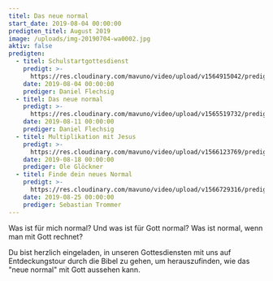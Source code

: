 ```yaml
---
titel: Das neue normal
start_date: 2019-08-04 00:00:00
predigten_titel: August 2019
image: /uploads/img-20190704-wa0002.jpg
aktiv: false
predigten:
  - titel: Schulstartgottesdienst
    predigt: >-
      https://res.cloudinary.com/mavuno/video/upload/v1564915042/predigten/Das%20neue%20normal/20190804_Predigt_Flechsig_Das_neue_normal_01.mp3
    date: 2019-08-04 00:00:00
    prediger: Daniel Flechsig
  - titel: Das neue normal
    predigt: >-
      https://res.cloudinary.com/mavuno/video/upload/v1565519732/predigten/Das%20neue%20normal/20190811_Predigt_Flechsig_Das_neue_normal_01.mp3
    date: 2019-08-11 00:00:00
    prediger: Daniel Flechsig
  - titel: Multiplikation mit Jesus
    predigt: >-
      https://res.cloudinary.com/mavuno/video/upload/v1566123769/predigten/Das%20neue%20normal/20190818_Predigt_Gloeckner_Das_neue_normal_02.mp3
    date: 2019-08-18 00:00:00
    prediger: Ole Glöckner
  - titel: Finde dein neues Normal
    predigt: >-
      https://res.cloudinary.com/mavuno/video/upload/v1566729316/predigten/Das%20neue%20normal/20180825_Predigt_Trommer_Das_neue_normal_03.mp3
    date: 2019-08-25 00:00:00
    prediger: Sebastian Trommer
---
```


Was ist für mich normal? Und was ist für Gott normal? Was ist normal, wenn man mit Gott rechnet?

Du bist herzlich eingeladen, in unseren Gottesdiensten mit uns auf Entdeckungstour durch die Bibel zu gehen, um herauszufinden, wie das "neue normal" mit Gott aussehen kann.